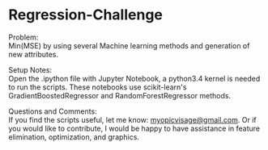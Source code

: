 # Regression-Challenge
Problem:  
Min(MSE) by using several Machine learning methods and generation of new attributes.

Setup Notes:  
Open the .ipython file with Jupyter Notebook, a python3.4 kernel is needed to run the scripts.
These notebooks use scikit-learn's GradientBoostedRegressor and RandomForestRegressor methods.

Questions and Comments:  
If you find the scripts useful, let me know: myopicvisage@gmail.com. Or if you would like to contribute, I would be happy to have assistance in feature elimination, optimization, and graphics.

